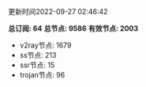更新时间2022-09-27 02:46:42

**总订阅: 64**
**总节点: 9586**
**有效节点: 2003**
- v2ray节点: 1679
- ss节点: 213
- ssr节点: 15
- trojan节点: 96
